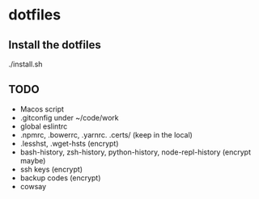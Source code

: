 # dotfiles

## Install the dotfiles

./install.sh

## TODO

- Macos script
- .gitconfig under ~/code/work
- global eslintrc
- .npmrc, .bowerrc, .yarnrc. .certs/ (keep in the local)
- .lesshst, .wget-hsts (encrypt)
- bash-history, zsh-history, python-history, node-repl-history (encrypt maybe)
- ssh keys (encrypt)
- backup codes (encrypt)
- cowsay

